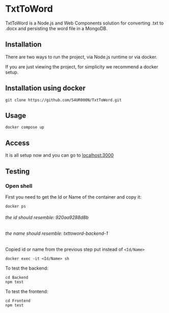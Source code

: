 # TxtToWord

TxtToWord is a Node.js and Web Components solution for converting .txt to .docx and persisting the word file in a MongoDB.

## Installation

There are two ways to run the project, via Node.js runtime or via docker.

If you are just viewing the project, for simplicity  we recommend a docker setup.

## Installation using docker

```git
git clone https://github.com/S4UR000N/TxtToWord.git
```

## Usage

```docker
docker compose up
```

## Access

It is all setup now and you can go to [localhost:3000](localhost:3000)

## Testing

### Open shell

First you need to get the Id or Name of the container and copy it:

```docker
docker ps
```
###### the id should resemble: 920aa9288d8b
###### the name should resemble: txttoword-backend-1

Copied id or name from the previous step put instead of ```<Id/Name>```


```docker
docker exec -it <Id/Name> sh
```

To test the backend:

```
cd Backend
npm test
```

To test the frontend:
```
cd Frontend
npm test
```
